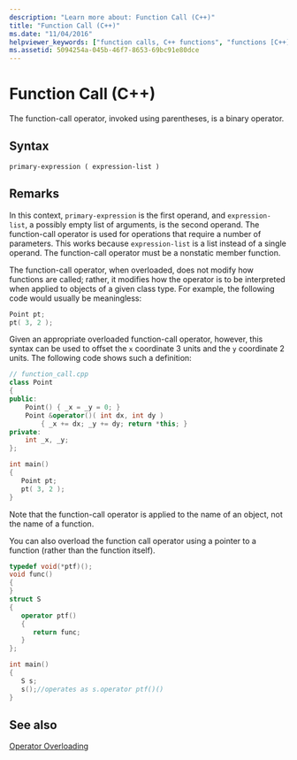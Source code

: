 ```yaml
---
description: "Learn more about: Function Call (C++)"
title: "Function Call (C++)"
ms.date: "11/04/2016"
helpviewer_keywords: ["function calls, C++ functions", "functions [C++], calling", "operator overloading [C++], function calls", "function overloading [C++], function-call operator", "function calls, operator", "operators [C++], overloading", "operator overloading [C++], examples", "function call operator ()"]
ms.assetid: 5094254a-045b-46f7-8653-69bc91e80dce
---
```

# Function Call (C++)

The function-call operator, invoked using parentheses, is a binary operator.

## Syntax

```
primary-expression ( expression-list )
```

## Remarks

In this context, `primary-expression` is the first operand, and `expression-list`, a possibly empty list of arguments, is the second operand. The function-call operator is used for operations that require a number of parameters. This works because `expression-list` is a list instead of a single operand. The function-call operator must be a nonstatic member function.

The function-call operator, when overloaded, does not modify how functions are called; rather, it modifies how the operator is to be interpreted when applied to objects of a given class type. For example, the following code would usually be meaningless:

```cpp
Point pt;
pt( 3, 2 );
```

Given an appropriate overloaded function-call operator, however, this syntax can be used to offset the `x` coordinate 3 units and the `y` coordinate 2 units. The following code shows such a definition:

```cpp
// function_call.cpp
class Point
{
public:
    Point() { _x = _y = 0; }
    Point &operator()( int dx, int dy )
        { _x += dx; _y += dy; return *this; }
private:
    int _x, _y;
};

int main()
{
   Point pt;
   pt( 3, 2 );
}
```

Note that the function-call operator is applied to the name of an object, not the name of a function.

You can also overload the function call operator using a pointer to a function (rather than the function itself).

```cpp
typedef void(*ptf)();
void func()
{
}
struct S
{
   operator ptf()
   {
      return func;
   }
};

int main()
{
   S s;
   s();//operates as s.operator ptf()()
}
```

## See also

[Operator Overloading](../cpp/operator-overloading.md)
